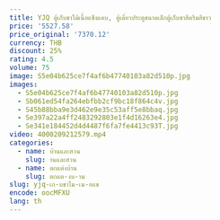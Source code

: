 ```yaml
---
title: YJQ ตู้เก็บชาไม้เนื้อแข็งแคบ, ตู้เดี่ยวประตูขนาดเล็กตู้เก็บชาสีครีมสีขาว
price: '5527.58'
price_original: '7370.12'
currency: THB
discount: 25%
rating: 4.5
volume: 75
image: S5e04b625ce7f4af6b47740103a82d510p.jpg
images:
  - S5e04b625ce7f4af6b47740103a82d510p.jpg
  - Sb061ed54fa264ebfbb2cf9bc18f864c4v.jpg
  - S45b88bba9e3d462e9e35c53aff5e8bbaq.jpg
  - Se397a22a4ff2483292803e1f4d16263e4.jpg
  - Se341e184452d4d4487f6fa7fe4413c93T.jpg
video: 4000209212579.mp4
categories:
  - name: บ้านและสวน
    slug: านและสวน
  - name: ตกแต่งบ้าน
    slug: ตกแต-งบ-าน
slug: yjq-เก-บชาไม-เน-อแข
encode: oocMFXU
lang: th
---
```

  